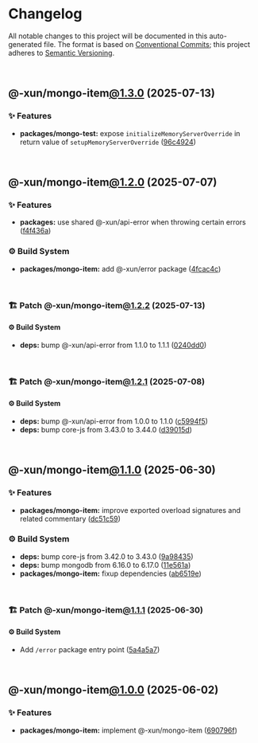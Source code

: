 # Changelog

All notable changes to this project will be documented in this auto-generated
file. The format is based on [Conventional Commits][1];
this project adheres to [Semantic Versioning][2].

<br />

## @-xun/mongo-item[@1.3.0][3] (2025-07-13)

### ✨ Features

- **packages/mongo-test:** expose `initializeMemoryServerOverride` in return value of `setupMemoryServerOverride` ([96c4924][4])

<br />

## @-xun/mongo-item[@1.2.0][5] (2025-07-07)

### ✨ Features

- **packages:** use shared @-xun/api-error when throwing certain errors ([f4f436a][6])

### ⚙️ Build System

- **packages/mongo-item:** add @-xun/error package ([4fcac4c][7])

<br />

### 🏗️ Patch @-xun/mongo-item[@1.2.2][8] (2025-07-13)

#### ⚙️ Build System

- **deps:** bump @-xun/api-error from 1.1.0 to 1.1.1 ([0240dd0][9])

<br />

### 🏗️ Patch @-xun/mongo-item[@1.2.1][10] (2025-07-08)

#### ⚙️ Build System

- **deps:** bump @-xun/api-error from 1.0.0 to 1.1.0 ([c5994f5][11])
- **deps:** bump core-js from 3.43.0 to 3.44.0 ([d39015d][12])

<br />

## @-xun/mongo-item[@1.1.0][13] (2025-06-30)

### ✨ Features

- **packages/mongo-item:** improve exported overload signatures and related commentary ([dc51c59][14])

### ⚙️ Build System

- **deps:** bump core-js from 3.42.0 to 3.43.0 ([9a98435][15])
- **deps:** bump mongodb from 6.16.0 to 6.17.0 ([11e561a][16])
- **packages/mongo-item:** fixup dependencies ([ab6519e][17])

<br />

### 🏗️ Patch @-xun/mongo-item[@1.1.1][18] (2025-06-30)

#### ⚙️ Build System

- Add `/error` package entry point ([5a4a5a7][19])

<br />

## @-xun/mongo-item[@1.0.0][20] (2025-06-02)

### ✨ Features

- **packages/mongo-item:** implement @-xun/mongo-item ([690796f][21])

[1]: https://conventionalcommits.org
[2]: https://semver.org
[3]: https://github.com/Xunnamius/mongo-utils/compare/@-xun/mongo-item@1.2.2...@-xun/mongo-item@1.3.0
[4]: https://github.com/Xunnamius/mongo-utils/commit/96c4924f2bd9d79c717ad51c5991406a7d6625b7
[5]: https://github.com/Xunnamius/mongo-utils/compare/@-xun/mongo-item@1.1.1...@-xun/mongo-item@1.2.0
[6]: https://github.com/Xunnamius/mongo-utils/commit/f4f436a17e3a4dfdb6460c5eeb717c55d6f392c1
[7]: https://github.com/Xunnamius/mongo-utils/commit/4fcac4c9cb52bd172cfb231b0e562de37459448e
[8]: https://github.com/Xunnamius/mongo-utils/compare/@-xun/mongo-item@1.2.1...@-xun/mongo-item@1.2.2
[9]: https://github.com/Xunnamius/mongo-utils/commit/0240dd07fe327eb3c2beaea1778fc876be273985
[10]: https://github.com/Xunnamius/mongo-utils/compare/@-xun/mongo-item@1.2.0...@-xun/mongo-item@1.2.1
[11]: https://github.com/Xunnamius/mongo-utils/commit/c5994f5c86d583db42fcb2344e396c8b5b337344
[12]: https://github.com/Xunnamius/mongo-utils/commit/d39015d940119c983485139e84cedc83b45b843b
[13]: https://github.com/Xunnamius/mongo-utils/compare/@-xun/mongo-item@1.0.0...@-xun/mongo-item@1.1.0
[14]: https://github.com/Xunnamius/mongo-utils/commit/dc51c5903312ba048318c5fd2d7f25e1ebe58b0a
[15]: https://github.com/Xunnamius/mongo-utils/commit/9a984357fd4eda884d666200d4db7cb5feeef2fd
[16]: https://github.com/Xunnamius/mongo-utils/commit/11e561af9999ae9113ead839bcc963e313c44b59
[17]: https://github.com/Xunnamius/mongo-utils/commit/ab6519ea76113ed89e83623dc51ec04575095319
[18]: https://github.com/Xunnamius/mongo-utils/compare/@-xun/mongo-item@1.1.0...@-xun/mongo-item@1.1.1
[19]: https://github.com/Xunnamius/mongo-utils/commit/5a4a5a72ee127a824372b4175e7a7f6ab5a03af4
[20]: https://github.com/Xunnamius/mongo-utils/compare/690796f42ef32408eecb156586b589e8644c05a7...@-xun/mongo-item@1.0.0
[21]: https://github.com/Xunnamius/mongo-utils/commit/690796f42ef32408eecb156586b589e8644c05a7
